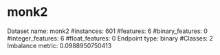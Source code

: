 # monk2
Dataset name: monk2
#instances: 601
#features: 6
  #binary_features: 0
  #integer_features: 6
  #float_features: 0
Endpoint type: binary
#Classes: 2
Imbalance metric: 0.0988950750413
